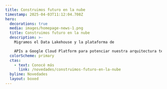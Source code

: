 ```yaml
---
title: Construimos futuro en la nube
timestamp: 2025-04-03T11:12:04.708Z
hero:
  decorations: true
  media: images/homepage-news-1.png
  title: Construimos futuro en la nube
  description: >-
    Migramos el Data Lakehouse y la plataforma de 

    APIs a Google Cloud Platform para potenciar nuestra arquitectura tecnológica.
  colorScheme: primary
  ctas:
    - text: Conocé más
      link: /novedades/construimos-futuro-en-la-nube
  byline: Novedades
  layout: boxed
---
```

